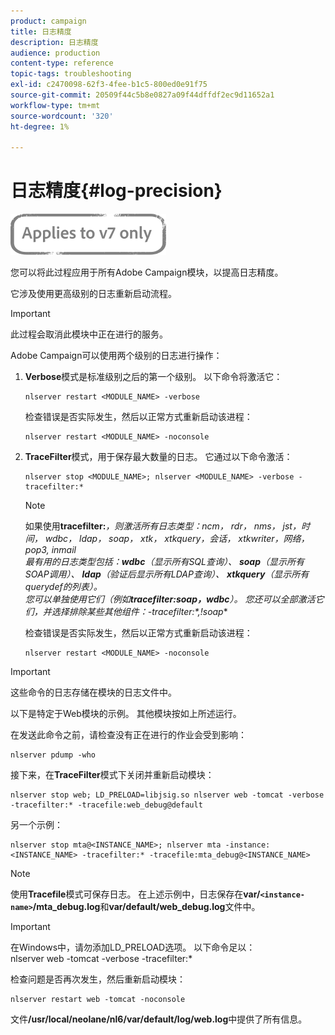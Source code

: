 ```yaml
---
product: campaign
title: 日志精度
description: 日志精度
audience: production
content-type: reference
topic-tags: troubleshooting
exl-id: c2470098-62f3-4fee-b1c5-800ed0e91f75
source-git-commit: 20509f44c5b8e0827a09f44dffdf2ec9d11652a1
workflow-type: tm+mt
source-wordcount: '320'
ht-degree: 1%

---
```


# 日志精度{#log-precision}

![](../../assets/v7-only.svg)

您可以将此过程应用于所有Adobe Campaign模块，以提高日志精度。

它涉及使用更高级别的日志重新启动流程。

>[!IMPORTANT]
>
>此过程会取消此模块中正在进行的服务。

Adobe Campaign可以使用两个级别的日志进行操作：

1. **Verbose**&#x200B;模式是标准级别之后的第一个级别。 以下命令将激活它：

   ```
   nlserver restart <MODULE_NAME> -verbose 
   ```

   检查错误是否实际发生，然后以正常方式重新启动该进程：

   ```
   nlserver restart <MODULE_NAME> -noconsole
   ```

1. **TraceFilter**&#x200B;模式，用于保存最大数量的日志。 它通过以下命令激活：

   ```
   nlserver stop <MODULE_NAME>; nlserver <MODULE_NAME> -verbose -tracefilter:*
   ```

   >[!NOTE]
   >
   >如果使用&#x200B;**tracefilter:***，则激活所有日志类型：ncm， rdr， nms， jst，时间， wdbc， ldap， soap， xtk， xtkquery，会话， xtkwriter，网络， pop3, inmail\
   最有用的日志类型包括：**wdbc**（显示所有SQL查询）、 **soap**（显示所有SOAP调用）、 **ldap**（验证后显示所有LDAP查询）、 **xtkquery**（显示所有querydef的列表）。\
   您可以单独使用它们（例如&#x200B;**tracefilter:soap，wdbc**）。 您还可以全部激活它们，并选择排除某些其他组件：**-tracefilter:*,!soap**

   检查错误是否实际发生，然后以正常方式重新启动该进程：

   ```
   nlserver restart <MODULE_NAME> -noconsole
   ```

>[!IMPORTANT]
这些命令的日志存储在模块的日志文件中。

以下是特定于Web模块的示例。 其他模块按如上所述运行。

在发送此命令之前，请检查没有正在进行的作业会受到影响：

```
nlserver pdump -who
```

接下来，在&#x200B;**TraceFilter**&#x200B;模式下关闭并重新启动模块：

```
nlserver stop web; LD_PRELOAD=libjsig.so nlserver web -tomcat -verbose -tracefilter:* -tracefile:web_debug@default
```

另一个示例：

```
nlserver stop mta@<INSTANCE_NAME>; nlserver mta -instance:<INSTANCE_NAME> -tracefilter:* -tracefile:mta_debug@<INSTANCE_NAME>
```

>[!NOTE]
使用&#x200B;**Tracefile**&#x200B;模式可保存日志。 在上述示例中，日志保存在&#x200B;**var/`<instance-name>`/mta_debug.log**&#x200B;和&#x200B;**var/default/web_debug.log**&#x200B;文件中。

>[!IMPORTANT]
在Windows中，请勿添加LD_PRELOAD选项。 以下命令足以：\
nlserver web -tomcat -verbose -tracefilter:*

检查问题是否再次发生，然后重新启动模块：

```
nlserver restart web -tomcat -noconsole
```

文件&#x200B;**/usr/local/neolane/nl6/var/default/log/web.log**&#x200B;中提供了所有信息。
